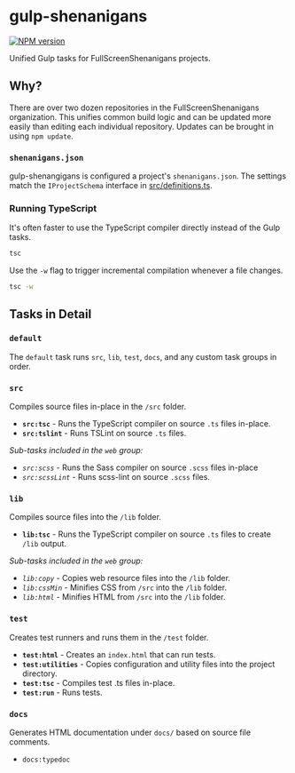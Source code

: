 # gulp-shenanigans
[![NPM version](https://badge.fury.io/js/gulp-shenanigans.svg)](http://badge.fury.io/js/gulp-shenanigans)

Unified Gulp tasks for FullScreenShenanigans projects.

## Why?

There are over two dozen repositories in the FullScreenShenanigans organization.
This unifies common build logic and can be updated more easily than editing each individual repository.
Updates can be brought in using `npm update`.

### `shenanigans.json`

gulp-shenangigans is configured a project's `shenanigans.json`.
The settings match the `IProjectSchema` interface in [src/definitions.ts](src/definitions.ts).


### Running TypeScript

It's often faster to use the TypeScript compiler directly instead of the Gulp tasks.

```cmd
tsc
```

Use the `-w` flag to trigger incremental compilation whenever a file changes.

```cmd
tsc -w
```

## Tasks in Detail

### `default`

The `default` task runs `src`, `lib`, `test`, `docs`, and any custom task groups in order.

### `src`

Compiles source files in-place in the `/src` folder.

* **`src:tsc`** - Runs the TypeScript compiler on source `.ts` files in-place.
* **`src:tslint`** - Runs TSLint on source `.ts` files.

*Sub-tasks included in the `web` group:*

* *`src:scss`* - Runs the Sass compiler on source `.scss` files in-place
* *`src:scssLint`* - Runs scss-lint on source `.scss` files.

### `lib`

Compiles source files into the `/lib` folder.

* **`lib:tsc`** - Runs the TypeScript compiler on source `.ts` files to create `/lib` output.

*Sub-tasks included in the `web` group:*

* *`lib:copy`* - Copies web resource files into the `/lib` folder.
* *`lib:cssMin`* - Minifies CSS from `/src` into the `/lib` folder.
* *`lib:html`* - Minifies HTML from `/src` into the `/lib` folder.

### `test`

Creates test runners and runs them in the `/test` folder.

* **`test:html`** - Creates an `index.html` that can run tests.
* **`test:utilities`** - Copies configuration and utility files into the project directory.
* **`test:tsc`** - Compiles test .ts files in-place.
* **`test:run`** - Runs tests.

### `docs`

Generates HTML documentation under `docs/` based on source file comments.

* `docs:typedoc`
